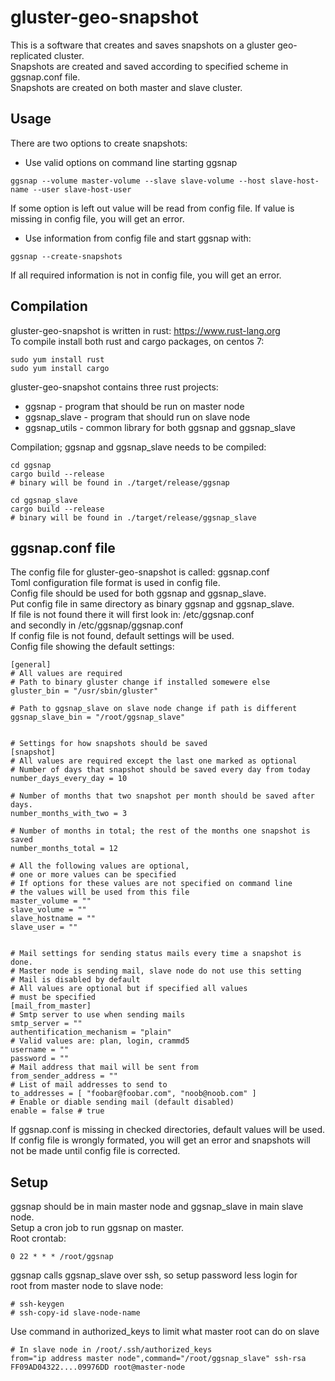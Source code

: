 # gluster-geo-snapshot

This is a software that creates and saves snapshots on a gluster geo-replicated cluster.  
Snapshots are created and saved according to specified scheme in ggsnap.conf file.  
Snapshots are created on both master and slave cluster.  

## Usage
There are two options to create snapshots:  
 * Use valid options on command line starting ggsnap
 ```
 ggsnap --volume master-volume --slave slave-volume --host slave-host-name --user slave-host-user
 ```
 If some option is left out value will be read from config file.
 If value is missing in config file, you will get an error.
 * Use information from config file and start ggsnap with:
 ```
 ggsnap --create-snapshots
 ```
 If all required information is not in config file, you will get an error.

## Compilation
gluster-geo-snapshot is written in rust: <https://www.rust-lang.org>  
To compile install both rust and cargo packages, on centos 7:  

```
sudo yum install rust
sudo yum install cargo
```

gluster-geo-snapshot contains three rust projects:  
* ggsnap - program that should be run on master node
* ggsnap_slave - program that should run on slave node
* ggsnap_utils - common library for both ggsnap and ggsnap_slave

Compilation; ggsnap and ggsnap_slave needs to be compiled:  
```
cd ggsnap
cargo build --release
# binary will be found in ./target/release/ggsnap

cd ggsnap_slave
cargo build --release
# binary will be found in ./target/release/ggsnap_slave
```

## ggsnap.conf file
The config file for gluster-geo-snapshot is called: ggsnap.conf  
Toml configuration file format is used in config file.  
Config file should be used for both ggsnap and ggsnap_slave.  
Put config file in same directory as binary ggsnap and ggsnap_slave.  
If file is not found there it will first look in: /etc/ggsnap.conf  
and secondly in /etc/ggsnap/ggsnap.conf  
If config file is not found, default settings will be used.  
Config file showing the default settings:  
```
[general]
# All values are required
# Path to binary gluster change if installed somewere else
gluster_bin = "/usr/sbin/gluster"

# Path to ggsnap_slave on slave node change if path is different
ggsnap_slave_bin = "/root/ggsnap_slave"


# Settings for how snapshots should be saved
[snapshot]
# All values are required except the last one marked as optional
# Number of days that snapshot should be saved every day from today
number_days_every_day = 10

# Number of months that two snapshot per month should be saved after days.
number_months_with_two = 3

# Number of months in total; the rest of the months one snapshot is saved
number_months_total = 12

# All the following values are optional,
# one or more values can be specified
# If options for these values are not specified on command line
# the values will be used from this file
master_volume = ""
slave_volume = ""
slave_hostname = ""
slave_user = ""


# Mail settings for sending status mails every time a snapshot is done.
# Master node is sending mail, slave node do not use this setting
# Mail is disabled by default
# All values are optional but if specified all values
# must be specified
[mail_from_master]
# Smtp server to use when sending mails
smtp_server = ""
authentification_mechanism = "plain"
# Valid values are: plan, login, crammd5
username = ""
password = ""
# Mail address that mail will be sent from
from_sender_address = ""
# List of mail addresses to send to
to_addresses = [ "foobar@foobar.com", "noob@noob.com" ]
# Enable or diable sending mail (default disabled)
enable = false # true

```

If ggsnap.conf is missing in checked directories, default values will be used.  
If config file is wrongly formated, you will get an error and snapshots will  
not be made until config file is corrected.  

## Setup
ggsnap should be in main master node and ggsnap_slave in main slave node.  
Setup a cron job to run ggsnap on master.  
Root crontab:  
```
0 22 * * * /root/ggsnap
```

ggsnap calls ggsnap_slave over ssh, so setup password less login for  
root from master node to slave node:  
```
# ssh-keygen
# ssh-copy-id slave-node-name
```

Use command in authorized_keys to limit what master root can do on slave  
```
# In slave node in /root/.ssh/authorized_keys
from="ip address master node",command="/root/ggsnap_slave" ssh-rsa FF09AD04322....09976DD root@master-node
```
